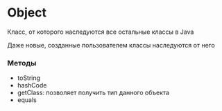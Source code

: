 # Object

Класс, от которого наследуются все остальные классы в Java

Даже новые, созданные пользователем классы наследуются от него

### Методы

- toString
- hashCode
- getClass: позволяет получить тип данного объекта
- equals

